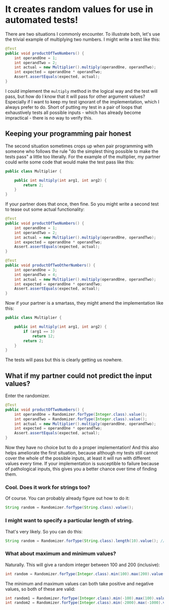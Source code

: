 # It creates random values for use in automated tests!

There are two situations I commonly encounter. To illustrate both, let's use the trivial example of multiplying two
numbers. I might write a test like this:

```java
@Test
public void productOfTwoNumbers() {
    int operandOne = 1;
    int operandTwo = 2;
    int actual = new Multiplier().multiply(operandOne, operandTwo);
    int expected = operandOne * operandTwo;
    Assert.assertEquals(expected, actual);
}
```

I could implement the `multiply` method in the logical way and the test will pass, but how do I know that it will pass
for other argument values? Especially if I want to keep my test ignorant of the implementation, which I always prefer to
do. Short of putting my test in a pair of loops that exhaustively tests all possible inputs - which has already become
impractical - there is no way to verify this.

## Keeping your programming pair honest

The second situation sometimes crops up when pair programming with someone who follows the rule "do the simplest thing
possible to make the tests pass" a little too literally. For the example of the multiplier, my partner could write some
code that would make the test pass like this:

```java
public class Multiplier {

    public int multiply(int arg1, int arg2) {
        return 2;
    }
}
```

If your partner does that once, then fine. So you might write a second test to tease out some actual functionality:

```java
@Test
public void productOfTwoNumbers() {
    int operandOne = 1;
    int operandTwo = 2;
    int actual = new Multiplier().multiply(operandOne, operandTwo);
    int expected = operandOne * operandTwo;
    Assert.assertEquals(expected, actual);
}

@Test
public void productOfTwoOtherNumbers() {
    int operandOne = 3;
    int operandTwo = 4;
    int actual = new Multiplier().multiply(operandOne, operandTwo);
    int expected = operandOne * operandTwo;
    Assert.assertEquals(expected, actual);
}
```

Now if your partner is a smartass, they might amend the implementation like this:

```java
public class Multiplier {

    public int multiply(int arg1, int arg2) {
        if (arg1 == 3)
            return 12;
        return 2;
    }
}
```

The tests will pass but this is clearly getting us nowhere.

## What if my partner could not predict the input values?

Enter the randomizer.

```java
@Test
public void productOfTwoNumbers() {
    int operandOne = Randomizer.forType(Integer.class).value();
    int operandTwo = Randomizer.forType(Integer.class).value();
    int actual = new Multiplier().multiply(operandOne, operandTwo);
    int expected = operandOne * operandTwo;
    Assert.assertEquals(expected, actual);
}
```

Now they have no choice but to do a proper implementation! And this also helps ameliorate the first situation, because
although my tests still cannot cover the whole of the possible inputs, at least it will run with different values every
time. If your implementation is susceptible to failure because of pathological inputs, this gives you a better chance
over time of finding them.

### Cool. Does it work for strings too?

Of course. You can probably already figure out how to do it:

```java
String random = Randomizer.forType(String.class).value();
```

### I might want to specify a particular length of string.

That's very likely. So you can do this:

```java
String random = Randomizer.forType(String.class).length(10).value(); // gives a random string of 10 characters
```

### What about maximum and minimum values?

Naturally. This will give a random integer between 100 and 200 (inclusive):

```java
int random = Randomizer.forType(Integer.class).min(100).max(200).value();
```

The minimum and maximum values can both take positive and negative values, so both of these are valid:

```java
int random1 = Randomizer.forType(Integer.class).min(-100).max(100).value();
int random2 = Randomizer.forType(Integer.class).min(-2000).max(-1000).value();
```

